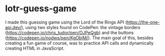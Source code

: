 # lotr-guess-game

I made this guessing game using the Lord of the Rings API (https://the-one-api.dev/), using two styles found on CodePen: the vintage borders (https://codepen.io/chris_tudor/pen/OJPeQgb) and the buttons (https://codepen.io/nodws/pen/KgObjM/).
The main goal of this, besides creating a fun game of course, was to practice API calls and dynamically creating HTML in JavaScript.
